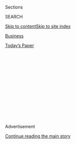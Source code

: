 <div id="app">

<div>

<div>

<div>

<div class="NYTAppHideMasthead css-1q2w90k e1suatyy0">

<div class="section css-ui9rw0 e1suatyy2">

<div class="css-eph4ug er09x8g0">

<div class="css-6n7j50">

</div>

<span class="css-1dv1kvn">Sections</span>

<div class="css-10488qs">

<span class="css-1dv1kvn">SEARCH</span>

</div>

[Skip to content](#site-content)[Skip to site
index](#site-index)

</div>

<div id="masthead-section-label" class="css-1wr3we4 eaxe0e00">

[Business](https://www.nytimes3xbfgragh.onion/section/business)

</div>

<div class="css-10698na e1huz5gh0">

</div>

</div>

<div id="masthead-bar-one" class="section hasLinks css-15hmgas e1csuq9d3">

<div class="css-uqyvli e1csuq9d0">

</div>

<div class="css-1uqjmks e1csuq9d1">

</div>

<div class="css-9e9ivx">

[](https://myaccount.nytimes3xbfgragh.onion/auth/login?response_type=cookie&client_id=vi)

</div>

<div class="css-1bvtpon e1csuq9d2">

[Today’s
Paper](https://www.nytimes3xbfgragh.onion/section/todayspaper)

</div>

</div>

</div>

</div>

<div data-aria-hidden="false">

<div id="site-content" data-role="main">

<div>

<div class="css-1aor85t" style="opacity:0.000000001;z-index:-1;visibility:hidden">

<div class="css-1hqnpie">

<div class="css-epjblv">

<span class="css-17xtcya">[Business](/section/business)</span><span class="css-x15j1o">|</span><span class="css-fwqvlz">Why
Changing Unemployment Payments Could Take
Months</span>

</div>

<div class="css-k008qs">

<div class="css-1iwv8en">

<span class="css-18z7m18"></span>

<div>

</div>

</div>

<span class="css-1n6z4y">https://nyti.ms/3gdBQhz</span>

<div class="css-1705lsu">

<div class="css-4xjgmj">

<div class="css-4skfbu" data-role="toolbar" data-aria-label="Social Media Share buttons, Save button, and Comments Panel with current comment count" data-testid="share-tools">

  - 
  - 
  - 
  - 
    
    <div class="css-6n7j50">
    
    </div>

  - 

</div>

</div>

</div>

</div>

</div>

</div>

<div id="NYT_TOP_BANNER_REGION" class="css-13pd83m">

</div>

<div id="top-wrapper" class="css-1sy8kpn">

<div id="top-slug" class="css-l9onyx">

Advertisement

</div>

[Continue reading the main
story](#after-top)

<div class="ad top-wrapper" style="text-align:center;height:100%;display:block;min-height:250px">

<div id="top" class="place-ad" data-position="top" data-size-key="top">

</div>

</div>

<div id="after-top">

</div>

</div>

<div>

<div id="sponsor-wrapper" class="css-1hyfx7x">

<div id="sponsor-slug" class="css-19vbshk">

Supported by

</div>

[Continue reading the main
story](#after-sponsor)

<div id="sponsor" class="ad sponsor-wrapper" style="text-align:center;height:100%;display:block">

</div>

<div id="after-sponsor">

</div>

</div>

<div class="css-186x18t">

</div>

<div class="css-1vkm6nb ehdk2mb0">

# Why Changing Unemployment Payments Could Take Months

</div>

Republicans want wage replacement instead of an extra $600 per week in
unemployment benefits, but technical and political hurdles are in the
way.

<div class="css-79elbk" data-testid="photoviewer-wrapper">

<div class="css-z3e15g" data-testid="photoviewer-wrapper-hidden">

</div>

<div class="css-1a48zt4 ehw59r15" data-testid="photoviewer-children">

![<span class="css-16f3y1r e13ogyst0" data-aria-hidden="true">Each state
has different ways of calculating and handing out unemployment benefits
and it would take months to change their
process.</span><span class="css-cnj6d5 e1z0qqy90" itemprop="copyrightHolder"><span class="css-1ly73wi e1tej78p0">Credit...</span><span><span>Nati
Harnik/Associated
Press</span></span></span>](https://static01.graylady3jvrrxbe.onion/images/2020/07/31/business/29DC-Virus-UI-print/merlin_174604200_c5c6c368-73a3-4721-99d6-a510cf7167bb-articleLarge.jpg?quality=75&auto=webp&disable=upscale)

</div>

</div>

<div class="css-18e8msd">

<div class="css-pdw9fk epjyd6m0">

<div class="css-1txwxcy ey68jwv0" data-aria-hidden="true">

[![Jim
Tankersley](https://static01.graylady3jvrrxbe.onion/images/2018/10/19/multimedia/author-jim-tankersley/author-jim-tankersley-thumbLarge.png
"Jim Tankersley")](https://www.nytimes3xbfgragh.onion/by/jim-tankersley)[![Tara
Siegel
Bernard](https://static01.graylady3jvrrxbe.onion/images/2019/01/18/multimedia/author-tara-siegel-bernard/author-tara-siegel-bernard-thumbLarge.png
"Tara Siegel Bernard")](https://www.nytimes3xbfgragh.onion/by/tara-siegel-bernard)

</div>

<div class="css-1baulvz">

By [<span class="css-1baulvz" itemprop="name">Jim
Tankersley</span>](https://www.nytimes3xbfgragh.onion/by/jim-tankersley)
and [<span class="css-1baulvz last-byline" itemprop="name">Tara Siegel
Bernard</span>](https://www.nytimes3xbfgragh.onion/by/tara-siegel-bernard)

</div>

</div>

  - 
    
    <div class="css-ld3wwf e16638kd2">
    
    July 30,
    2020
    
    </div>

  - 
    
    <div class="css-4xjgmj">
    
    <div class="css-d8bdto" data-role="toolbar" data-aria-label="Social Media Share buttons, Save button, and Comments Panel with current comment count" data-testid="share-tools">
    
      - 
      - 
      - 
      - 
        
        <div class="css-6n7j50">
        
        </div>
    
      - 
    
    </div>
    
    </div>

</div>

</div>

<div class="section meteredContent css-1r7ky0e" name="articleBody" itemprop="articleBody">

<div class="css-1fanzo5 StoryBodyCompanionColumn">

<div class="css-53u6y8">

WASHINGTON — Republicans [want to
replace](https://www.nytimes3xbfgragh.onion/2020/07/23/business/economy/unemployment-benefits.html)
a weekly bonus check for the unemployed with a new system that offers 70
percent of the wages workers were earning before they were laid off.
Experts say it would be a difficult switch to pull off and one that
would disadvantage lower-wage workers.

There are 53 different unemployment systems across the United States and
its territories, all of them inundated with [record numbers of
unemployment
claims](https://www.nytimes3xbfgragh.onion/interactive/2020/05/08/business/economy/april-jobs-report.html),
and they all have different ways of calculating and handing out
benefits.

As of now, they all dispense their normal unemployment checks, which
vary based on the state and how much a worker was earning over a certain
period before losing his or her job. For the last several months, states
have been [adding $600 per
week](https://www.nytimes3xbfgragh.onion/2020/07/29/business/economy/unemployment-benefits-coronavirus.html)
from the federal government on top of those benefits because of the
coronavirus
[pandemic](https://www.nytimes3xbfgragh.onion/2020/07/21/business/economy/coronavirus-unemployment-benefits.html).

Republicans want to transition the system to a uniform enhanced benefit
for every unemployed worker in the country — one that equals 70 percent
of what workers were earning immediately before they were laid off. That
would require states to implement a new way of calculating past wages,
and to adjust benefit checks accordingly, at a time when they have been
overwhelmed with the more straightforward task of processing and paying
out a deluge of unemployment claims.

</div>

</div>

<div class="css-1fanzo5 StoryBodyCompanionColumn">

<div class="css-53u6y8">

It could take months to pull that switch off in every state.

“You’re asking for a varying amount of changes in these state
governments,” said Kathryn Anne Edwards, an economist at the RAND
Corporation who studies unemployment benefits. “Some of them are going
to be faster than others. Because the story of unemployment benefits is
always, always going to be the story of differences between states.”

Complicating matters, the change would be most damaging to lower-wage
workers given 70 percent of their previous earnings would amount to a
meager payout. Thanks to the $600 weekly supplement, many of those
workers have been receiving more than they were earning from their jobs
— a data point that Republicans cite when arguing that the program is
too generous and discourages workers from seeking employment. But
economists say those payments have provided a vital financial cushion to
the unemployed at a moment when returning to work is still not an option
for many people.

## It would be difficult to change the benefit system.

</div>

</div>

<div class="css-79elbk" data-testid="photoviewer-wrapper">

<div class="css-z3e15g" data-testid="photoviewer-wrapper-hidden">

</div>

<div class="css-1a48zt4 ehw59r15" data-testid="photoviewer-children">

![<span class="css-16f3y1r e13ogyst0" data-aria-hidden="true">Senator
Chuck Grassley’s bill would replace the weekly $600 unemployment check
with one that’s 70 percent of the worker’s former
wages.</span><span class="css-cnj6d5 e1z0qqy90" itemprop="copyrightHolder"><span class="css-1ly73wi e1tej78p0">Credit...</span><span>Erin
Schaff/The New York
Times</span></span>](https://static01.graylady3jvrrxbe.onion/images/2020/07/31/business/29jpDC-Virus-UI-print/merlin_173363955_397ceec6-31f9-4e9f-8d23-9f5f08062fd5-articleLarge.jpg?quality=75&auto=webp&disable=upscale)

</div>

</div>

<div class="css-1fanzo5 StoryBodyCompanionColumn">

<div class="css-53u6y8">

[Under a
bill](https://www.finance.senate.gov/imo/media/doc/SFC%20CARES%202.0%20Legislative%20Text.pdf)
that Senator Charles Grassley, Republican of Iowa and the finance
committee chairman, released on Monday, the weekly $600 check would fall
to $200 through August and September. On Oct. 5, it would be replaced by
a formula that starts with the amount of state benefits a worker would
normally receive for unemployment and then adds federal dollars to bring
the total benefit to 70 percent of the worker’s former wages.

States would have the option of proposing an alternative system, or
continuing flat payments to each worker, that would allow for the
average benefit to match 70 percent of lost wages.

</div>

</div>

<div class="css-1fanzo5 StoryBodyCompanionColumn">

<div class="css-53u6y8">

Such a structure would be far more cumbersome for state unemployment
offices than the current system. Part of the challenge is that each
state agency has its own benefit formula and maximum benefit amount.
That means each person will need to get an individual determination
about what their federal-level benefit will need to be so that their
total benefit package is equivalent to about 70 percent of their
pre-pandemic income.

In states with low maximum amounts — like Arizona, at $240 weekly — the
federal benefit will need to be much higher. “They will have to figure
out a way to set up the system to figure out the differences,” said
Michele Evermore, a senior policy analyst for social insurance at the
National Employment Law Project.

The National Association of State Workforce Agencies, a national group
representing state unemployment offices, said it expects states’s
implementation schedules to vary widely, from four to twelve weeks or
more, according to an agency document that analyzed several policy
proposals.

“If such a policy solution is chosen, the effective date should be set
well in the future,” the agency said in the document, “with a
continuation of a flat amount until that future effective date.”

## Self-employed and gig workers present an even larger challenge.

There are other complications for self-employed people and others who
aren’t typically eligible for benefits, including those with limited
work histories. Under the expanded system, many of these individuals can
collect checks through the so-called pandemic unemployment assistance
program.

But they do not necessarily have to submit proof of earnings to qualify
for that program’s minimum benefit amount — and receiving the minimum
makes them automatically eligible for the extra $600 federal benefit.

So if the new federal benefit is based on actual earnings records, each
state would need to build a system to receive and analyze wage data from
self-employed people. “The state may not have good documentation about
what they were earning,” Ms. Evermore added, “as the documentation
requirements to get the minimum P.U.A. are less stringent.”

</div>

</div>

<div class="css-1fanzo5 StoryBodyCompanionColumn">

<div class="css-53u6y8">

Other jobless workers receiving benefits may not have any earnings
history at all. Workers who had job offers that were rescinded because
of the pandemic, for example, can still receive checks even though they
didn’t have any income.

## Archaic computer systems aren’t helping.

States already had trouble reprogramming their systems to deploy the
expanded benefits provided under expansion under the CARES Act. Many
states administering unemployment benefits are relying on[archaic
systems](https://www.nytimes3xbfgragh.onion/2020/04/17/nyregion/coronavirus-pandemic-unemployment-assistance-ny-delays.html),
which were quickly overwhelmed by the influx of claims. Some are using
aging mainframe computers programmed using a language called COBOL,
which is more than 50 years old, and some states,
like[Connecticut](https://www.nytimes3xbfgragh.onion/2020/04/04/nyregion/coronavirus-ny-unemployment-benefits.html),
had to recruit retirees who knew how to program in the antiquated
language.

Only 16 states have fully modernized their unemployment insurance
systems, according to
recent[testimony](https://www.nelp.org/publication/from-disrepair-to-transformation-how-to-revive-unemployment-insurance-information-technology-infrastructure/)
by Rebecca Dixon, executive director at the National Employment Law
Project, and many of those that did update their system still
experienced problems.

“I would be very surprised if a state could get a new system to pay a
percentage replacement up in two months,” Ms. Evermore added, “given
everything else they have to deal with right now.”

## Low-wage workers lose while red states win.

If states were somehow able to make the shift, it would carry the side
effect of subsidizing states with less generous unemployment benefits,
funded by lower taxes — a set of states that is heavily Republican. It
is the opposite dynamic from another sticking point in the negotiations
over the next stimulus bill: Republicans have resisted sending direct
aid to states with large budget shortfalls amid the crisis, because they
say they do not want to subsidize high-tax Democratic states.

It would also be a particularly large blow to workers in Democratic
states, who would lose the most money per week out of their benefit
checks. The federal government would kick in significantly more support
to bring the benefit up to 70 percent for workers in a low-benefit state
like Arizona than in a high-benefit state like Washington.

Low-wage workers will be hurt the most. They have been receiving the
most, compared to previous earning, from the $600 weekly federal
supplements. (That also means they are the workers Republicans fear are
being discouraged from returning to the workplace, because they’ve been
earning more from unemployment than from their former jobs.)

</div>

</div>

<div class="css-1fanzo5 StoryBodyCompanionColumn">

<div class="css-53u6y8">

The move to reduce benefits via the formula change also comes as the
composition of America’s unemployed is changing to include more nonwhite
workers, because employers are rehiring whites at a more rapid pace than
Black or Latino workers, continuing a trend in America after recessions.

“There is a racial element to this — there is absolutely a racial
element,” said Ms. Edwards, who favors extending the $600 per week
enhancement, citing research showing it has buoyed consumer spending in
a sharp downturn while not deterring workers from taking jobs if offered
them. “We are in an unprecedented level of unemployment right now, and
rather than focus on how to mitigate those scars, we’re debating the
work ethic of the
unemployed.”

## Politics may be the biggest impediment

</div>

</div>

<div class="css-79elbk" data-testid="photoviewer-wrapper">

<div class="css-z3e15g" data-testid="photoviewer-wrapper-hidden">

</div>

<div class="css-1a48zt4 ehw59r15" data-testid="photoviewer-children">

<div class="css-1xdhyk6 erfvjey0">

<span class="css-1ly73wi e1tej78p0">Image</span>

<div class="css-zjzyr8">

<div data-testid="lazyimage-container" style="height:257.77777777777777px">

</div>

</div>

</div>

<span class="css-16f3y1r e13ogyst0" data-aria-hidden="true">Senator Ron
Wyden, at a Senate Finance Committee hearing, had supported a plan to
replace 100 percent of unemployed workers’
wages.</span><span class="css-cnj6d5 e1z0qqy90" itemprop="copyrightHolder"><span class="css-1ly73wi e1tej78p0">Credit...</span><span>Pool
photo by Anna Moneymaker</span></span>

</div>

</div>

<div class="css-1fanzo5 StoryBodyCompanionColumn">

<div class="css-53u6y8">

Democrats, led by Senator Ron Wyden of Oregon, the party’s top-ranking
member of the finance committee, have criticized the wage-replacement
proposal and called it unworkable. Earlier this year, though, such a
system was Democrats’ goal — in discussions with the Trump
administration over an economic rescue package in March, Mr. Wyden and
others pushed for an enhanced unemployment benefit that would replace
100 percent of workers’ wages.

Labor Department officials told them such a plan was not workable for
states. The $600 additional payment was selected as a compromise — it is
the average gap between state unemployment benefits and a typical
unemployed worker’s former pay. Because it is an average, the payment
has allowed millions of Americans to earn more from unemployment that
they were earning before being laid off.

Given the challenges involved with transitioning to a wage replacement
system, policy watchers expect Congress to ultimately agree to a $400
per week compromise that splits the difference between what Democrats
and Republicans support.

</div>

</div>

</div>

<div>

</div>

<div>

</div>

<div>

</div>

<div>

<div id="bottom-wrapper" class="css-1ede5it">

<div id="bottom-slug" class="css-l9onyx">

Advertisement

</div>

[Continue reading the main
story](#after-bottom)

<div id="bottom" class="ad bottom-wrapper" style="text-align:center;height:100%;display:block;min-height:90px">

</div>

<div id="after-bottom">

</div>

</div>

</div>

</div>

</div>

## Site Index

<div>

</div>

## Site Information Navigation

  - [© <span>2020</span> <span>The New York Times
    Company</span>](https://help.nytimes3xbfgragh.onion/hc/en-us/articles/115014792127-Copyright-notice)

<!-- end list -->

  - [NYTCo](https://www.nytco.com/)
  - [Contact
    Us](https://help.nytimes3xbfgragh.onion/hc/en-us/articles/115015385887-Contact-Us)
  - [Work with us](https://www.nytco.com/careers/)
  - [Advertise](https://nytmediakit.com/)
  - [T Brand Studio](http://www.tbrandstudio.com/)
  - [Your Ad
    Choices](https://www.nytimes3xbfgragh.onion/privacy/cookie-policy#how-do-i-manage-trackers)
  - [Privacy](https://www.nytimes3xbfgragh.onion/privacy)
  - [Terms of
    Service](https://help.nytimes3xbfgragh.onion/hc/en-us/articles/115014893428-Terms-of-service)
  - [Terms of
    Sale](https://help.nytimes3xbfgragh.onion/hc/en-us/articles/115014893968-Terms-of-sale)
  - [Site
    Map](https://spiderbites.nytimes3xbfgragh.onion)
  - [Help](https://help.nytimes3xbfgragh.onion/hc/en-us)
  - [Subscriptions](https://www.nytimes3xbfgragh.onion/subscription?campaignId=37WXW)

</div>

</div>

</div>

</div>
